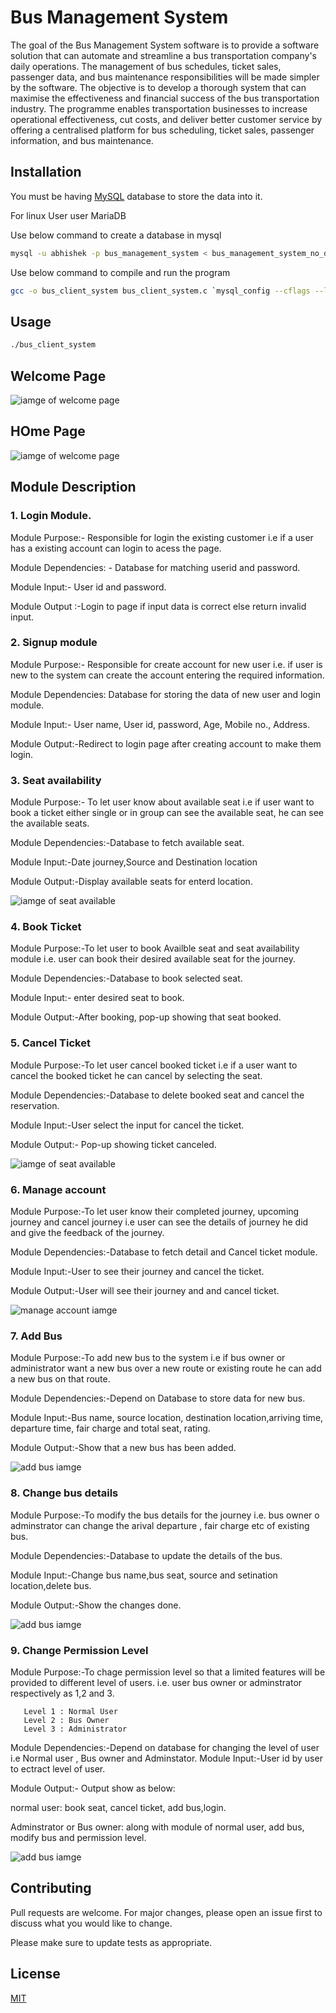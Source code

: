 # Bus Management System
The goal of the Bus Management System software is to provide a software solution that can automate and streamline a bus transportation company's daily operations. The management of bus schedules, ticket sales, passenger data, and bus maintenance responsibilities will be made simpler by the software. The objective is to develop a thorough system that can maximise the effectiveness and financial success of the bus transportation industry. The programme enables transportation businesses to increase operational effectiveness, cut costs, and deliver better customer service by offering a centralised platform for bus scheduling, ticket sales, passenger information, and bus maintenance.

## Installation

You must be having [MySQL](https://dev.mysql.com/downloads/installer/) database to store the data into it.

For linux User user MariaDB

Use below command to create a database in mysql

```bash
mysql -u abhishek -p bus_management_system < bus_management_system_no_data.sql

```

Use below command to compile and run the program

```bash
gcc -o bus_client_system bus_client_system.c `mysql_config --cflags --libs`
```


## Usage


```bash
./bus_client_system
```
## Welcome Page
![iamge of welcome page](https://github.com/codebyAbhishekBharti/bus_mangement_system/blob/main/sample_images/Screenshot%202023-04-13%2018_41_34.png?raw=true)

## HOme Page
![iamge of welcome page](https://github.com/codebyAbhishekBharti/bus_mangement_system/blob/main/sample_images/Screenshot%202023-04-13%2018_41_47.png?raw=truee)

## Module Description

### 1. Login Module.

Module Purpose:- Responsible for login the existing customer i.e if a user has a existing account can login to acess the page.

Module Dependencies: - Database for matching userid and password.

Module Input:- User id and password. 

Module Output :-Login to page if input data is correct else return invalid input.


### 2. Signup module

Module Purpose:- Responsible for create account for new user i.e. if user is new to the system can create the account entering the required information.

Module Dependencies: Database for storing the data of new user and login module.

Module Input:- User name, User id, password, Age, Mobile no., Address.

Module Output:-Redirect to login page after creating account to make them login.

### 3. Seat availability

Module Purpose:- To let user know about available seat i.e if user want to book a ticket either single or in group can see the available seat, he can see the available seats.

Module Dependencies:-Database to fetch available seat.

Module Input:-Date journey,Source and Destination location

Module Output:-Display available seats for enterd location.

![iamge of seat available](https://github.com/codebyAbhishekBharti/bus_mangement_system/blob/main/sample_images/Screenshot%202023-04-13%2018_42_19.png?raw=true)

### 4. Book Ticket

Module Purpose:-To let user to book Availble seat and seat availability module i.e. user can book their desired available seat for the journey.

Module Dependencies:-Database to book selected seat.

Module Input:- enter desired seat to book.

Module Output:-After booking, pop-up showing that seat booked.

### 5. Cancel Ticket

Module Purpose:-To let user cancel booked ticket i.e if a user want to cancel the booked ticket he can cancel by selecting the seat.

Module Dependencies:-Database to delete booked seat and cancel the reservation.

Module Input:-User select the input for cancel the ticket.

Module Output:- Pop-up showing ticket canceled.


![iamge of seat available](https://github.com/codebyAbhishekBharti/bus_mangement_system/blob/main/sample_images/Screenshot%202023-04-13%2018_56_44.png?raw=true)

### 6. Manage account

Module Purpose:-To let user know their completed journey, upcoming journey and cancel journey i.e user can see the details of journey he did and give the feedback of the journey.

Module Dependencies:-Database to fetch detail and Cancel ticket module.

Module Input:-User to see their journey and cancel the ticket.

Module Output:-User will see their journey and and cancel ticket.


![manage account iamge](https://github.com/codebyAbhishekBharti/bus_mangement_system/blob/main/sample_images/Screenshot%202023-04-13%2018_58_16.png?raw=true)

### 7. Add Bus

Module Purpose:-To add new bus to the system i.e if bus owner or administrator want a new bus over a new route or existing route he can add a new bus on that route.

Module Dependencies:-Depend on Database to store data for new bus.

Module Input:-Bus name, source location, destination location,arriving time, departure time, fair charge and total seat, rating.

Module Output:-Show that a new bus has been added.


![add bus iamge](https://github.com/codebyAbhishekBharti/bus_mangement_system/blob/main/sample_images/Screenshot%202023-04-13%2019_00_12.png?raw=true)

### 8. Change bus details

Module Purpose:-To modify the bus details for the journey i.e. bus owner o adminstrator can change the arival departure , fair charge etc of existing bus.

Module Dependencies:-Database to update the details of the bus.

Module Input:-Change bus name,bus seat, source and setination location,delete bus.

Module Output:-Show the changes done.

![add bus iamge](https://github.com/codebyAbhishekBharti/bus_mangement_system/blob/main/sample_images/Screenshot%202023-04-13%2019_00_23.png?raw=true)

### 9. Change Permission Level

Module Purpose:-To chage permission level so that a limited features will be provided to different level of users. i.e. user bus owner or adminstrator respectively as 1,2 and 3.

       Level 1 : Normal User
       Level 2 : Bus Owner
       Level 3 : Administrator
Module Dependencies:-Depend on database for changing the level of user i.e Normal user , Bus owner and Adminstator.
Module Input:-User id by user to ectract level of user.

Module Output:- Output show as below:

  normal user: book seat, cancel ticket, add bus,login.

   Adminstrator or Bus owner: along with module of normal user, add bus, modify bus and permission level.


![add bus iamge](https://github.com/codebyAbhishekBharti/bus_mangement_system/blob/main/sample_images/Screenshot%202023-04-13%2019_14_44.png?raw=true)
## Contributing

Pull requests are welcome. For major changes, please open an issue first
to discuss what you would like to change.

Please make sure to update tests as appropriate.

## License

[MIT](https://github.com/codebyAbhishekBharti/bus_mangement_system/blob/729a0372d49d67209adf2390f9a967b2400ac96c/LICENSE)
